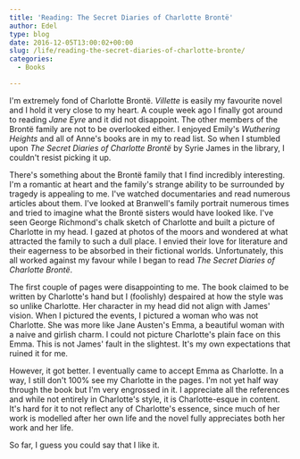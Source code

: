```yaml
---
title: 'Reading: The Secret Diaries of Charlotte Brontë'
author: Edel
type: blog
date: 2016-12-05T13:00:02+00:00
slug: /life/reading-the-secret-diaries-of-charlotte-bronte/
categories:
  - Books

---
```

I'm extremely fond of Charlotte Brontë. _Villette_ is easily my favourite novel and I hold it very close to my heart. A couple week ago I finally got around to reading _Jane Eyre_ and it did not disappoint. The other members of the Brontë family are not to be overlooked either. I enjoyed Emily's _Wuthering Heights_ and all of Anne's books are in my to read list. So when I stumbled upon _The Secret Diaries of Charlotte Brontë_ by Syrie James in the library, I couldn't resist picking it up.

There's something about the Brontë family that I find incredibly interesting. I'm a romantic at heart and the family's strange ability to be surrounded by tragedy is appealing to me. I've watched documentaries and read numerous articles about them. I've looked at Branwell's family portrait numerous times and tried to imagine what the Brontë sisters would have looked like. I've seen George Richmond's chalk sketch of Charlotte and built a picture of Charlotte in my head. I gazed at photos of the moors and wondered at what attracted the family to such a dull place. I envied their love for literature and their eagerness to be absorbed in their fictional worlds. Unfortunately, this all worked against my favour while I began to read _The Secret Diaries of Charlotte Brontë_.

The first couple of pages were disappointing to me. The book claimed to be written by Charlotte's hand but I (foolishly) despaired at how the style was so unlike Charlotte. Her character in my head did not align with James' vision. When I pictured the events, I pictured a woman who was not Charlotte. She was more like Jane Austen's Emma, a beautiful woman with a naive and girlish charm. I could not picture Charlotte's plain face on this Emma. This is not James' fault in the slightest. It's my own expectations that ruined it for me.

However, it got better. I eventually came to accept Emma as Charlotte. In a way, I still don't 100% see my Charlotte in the pages. I'm not yet half way through the book but I'm very engrossed in it. I appreciate all the references and while not entirely in Charlotte's style, it is Charlotte-esque in content. It's hard for it to not reflect any of Charlotte's essence, since much of her work is modelled after her own life and the novel fully appreciates both her work and her life.

So far, I guess you could say that I like it.


